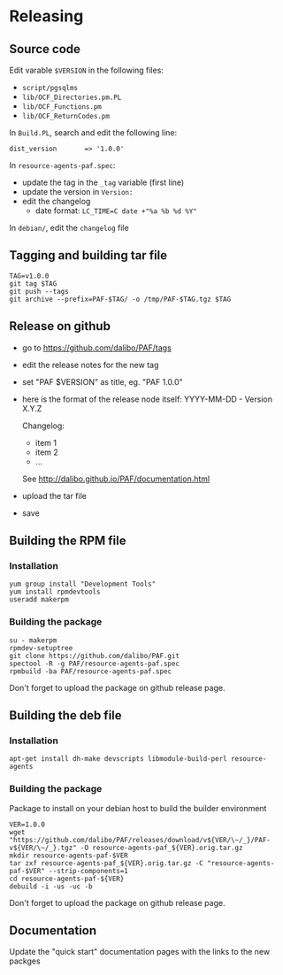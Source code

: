 # Releasing

## Source code

Edit varable `$VERSION` in the following files:

  * `script/pgsqlms`
  * `lib/OCF_Directories.pm.PL`
  * `lib/OCF_Functions.pm`
  * `lib/OCF_ReturnCodes.pm`

In `Build.PL`, search and edit the following line:

```
dist_version       => '1.0.0'
```

In `resource-agents-paf.spec`:
  * update the tag in the `_tag` variable (first line)
  * update the version in `Version:`
  * edit the changelog
    * date format: `LC_TIME=C date +"%a %b %d %Y"`

In `debian/`, edit the `changelog` file

## Tagging and building tar file

```
TAG=v1.0.0
git tag $TAG
git push --tags
git archive --prefix=PAF-$TAG/ -o /tmp/PAF-$TAG.tgz $TAG
```

## Release on github

  - go to https://github.com/dalibo/PAF/tags
  - edit the release notes for the new tag
  - set "PAF $VERSION" as title, eg. "PAF 1.0.0"
  - here is the format of the release node itself:
    YYYY-MM-DD -  Version X.Y.Z
    
    Changelog:
      * item 1
      * item 2
      * ...
      
      See http://dalibo.github.io/PAF/documentation.html
  - upload the tar file
  - save

## Building the RPM file

### Installation

```
yum group install "Development Tools"
yum install rpmdevtools
useradd makerpm
```

### Building the package

```
su - makerpm
rpmdev-setuptree
git clone https://github.com/dalibo/PAF.git
spectool -R -g PAF/resource-agents-paf.spec
rpmbuild -ba PAF/resource-agents-paf.spec
```

Don't forget to upload the package on github release page.

## Building the deb file

### Installation

```
apt-get install dh-make devscripts libmodule-build-perl resource-agents
```


### Building the package

Package to install on your debian host to build the builder environment

```
VER=1.0.0
wget "https://github.com/dalibo/PAF/releases/download/v${VER/\~/_}/PAF-v${VER/\~/_}.tgz" -O resource-agents-paf_${VER}.orig.tar.gz
mkdir resource-agents-paf-$VER
tar zxf resource-agents-paf_${VER}.orig.tar.gz -C "resource-agents-paf-$VER" --strip-components=1
cd resource-agents-paf-${VER}
debuild -i -us -uc -b
```

Don't forget to upload the package on github release page.

## Documentation

Update the "quick start" documentation pages with the links to the new packges  

